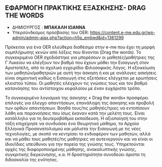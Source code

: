 ## ΕΦΑΡΜΟΓΗ ΠΡΑΚΤΙΚΗΣ ΕΞΑΣΚΗΣΗΣ- DRAG THE WORDS

* ΔΗΜΙΟΥΡΓΟΣ : **ΜΠΑΚΑΛΗ ΙΩΑΝΝΑ**
* Υπερσύνδεσμος πρόσβασης του OER: https://content.e-me.edu.gr/wp-admin/admin-ajax.php?action=h5p_embed&id=1361299

Πρόκειται για ένα OER ελεύθερα  διαθέσιμο στην e-me που έχει τη μορφή συμπλήρωσης κενών από λέξεις που δίνονται  (Drag the words). Το συγκεκριμένο OER σχεδιάστηκε για μπορέσουν οι μαθητές/μαθήτριες της Γ΄Λυκείου να ελέγξουν τον βαθμό που έχουν μάθει την Εισαγωγή στον Αριστοτέλη, από το σχολικό εγχειρίδιο Φιλοσοφικός Λόγος. Η εξοικείωση των μαθητών/μαθητριών με αυτή την άσκηση ή και με ανάλογες ασκήσεις είναι σημαντική καθώς η Εισαγωγή στις εξετάσεις ελέγχεται με ερωτήσεις κλειστού τύπου. Οι μαθητές ελέγχουν τις γνώσεις τους και τον βαθμό κατανόησης του αντίστοιχου κεφαλαίου με έναν ευχάριστο τρόπο.

Το συγκεκριμένο λογισμικό της άσκησης « Drag the words» προσφέρει επιλογές για έλεγχο απαντήσεων, επανάληψη της άσκησης και προβολή των ορθών απαντήσεων. Βοηθά τους/τις μαθητές/τριες να εντοπίσουν λάθη και παρανοήσεις που ίσως έκαναν κατά την μελέτη τους. Είναι κατάλληλο για τη δευτεροβάθμια εκπαίδευση. Η αξιοποίησή του στην τάξη επιχείρησε να συνδυάσει ένα Θεωρητικό μάθημα, τα Αρχαία Ελληνικά Προσανατολισμού και μάλιστα την Εισαγωγή με τις νέες τεχνολογίες, με σκοπό να κεντρίσει το ενδιαφέρον των μαθητών, αλλά και να μάθει τους μαθητές/τις μαθήτριες να αυτενεργούν και να είναι οι ίδιοι/ίδιες υπεύθυνοι για την πορεία της γνώσης τους. Υπηρετούνται αρχές της διαφοροποιημένης μάθησης, ανακαλυπτικής γνώσης, συγκριτικής διερεύνησης, κ.α. Η δραστηριότητα συνοδεύει άριστα τη διδασκαλία της ενότητας.


